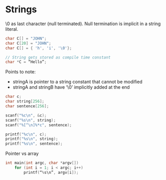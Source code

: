 # Strings

\0 as last character (null terminated). Null termination is implicit in a string literal.

```c
char C[] = "JOHN";
char C[20] = "JOHN";
char C[] = { 'h', 'i', '\0'};
```

```c
// String gets stored as compile time constant
char *C = “Hello”;
```

Points to note:

- stringA is pointer to a string constant that cannot be modified
- stringA and stringB have ‘\0’ implicitly added at the end

```c
char c;
char string[256];
char sentence[256];

scanf("%c\n", &c);
scanf("%s\n", string);
scanf("%[^\n]%*c", sentence);

printf("%c\n", c);
printf("%s\n", string);
printf("%s\n", sentence);
```

Pointer vs array

```c
int main(int argc, char *argv[])
	for (int i = 1; i < argc; i++)
		printf(“%s\n”, argv[i]);
```
